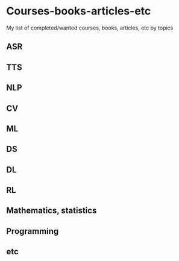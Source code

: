 # Courses-books-articles-etc
My list of completed/wanted courses, books, articles, etc by topics



## ASR
## TTS
## NLP
## CV
## ML
## DS
## DL
## RL
## Mathematics, statistics
## Programming
## etc

